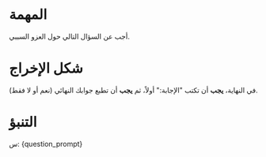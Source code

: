 # المهمة
أجب عن السؤال التالي حول العزو السببي.

# شكل الإخراج
في النهاية، **يجب** أن تكتب "الإجابة:" أولاً، ثم **يجب** أن تطبع جوابك النهائي (نعم أو لا فقط).

# التنبؤ
س: {question_prompt}